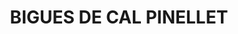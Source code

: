 ---
layout: patrimoni-details
title:  "BIGUES DE CAL PINELLET"
alt_title: null
class: "Element"
area: null
protection: null
addition_date: null
cat_code: null
cbp_code: "BCIL CH29"
image: "Bigues_Cal_Pinellet.jpg"
card: null
collections: ["patrimoni-arquitectonic", "bcil-previstos-cbp"]
coordinates:
  - group1:
        - [1.461078641581737, 42.356583357023787]
        - [1.461039348689323, 42.356687416541419]
        - [1.461063261579185, 42.356691075460574]
        - [1.461102527290818, 42.356588128197785]
        - [1.461078641581737, 42.356583357023787]
---